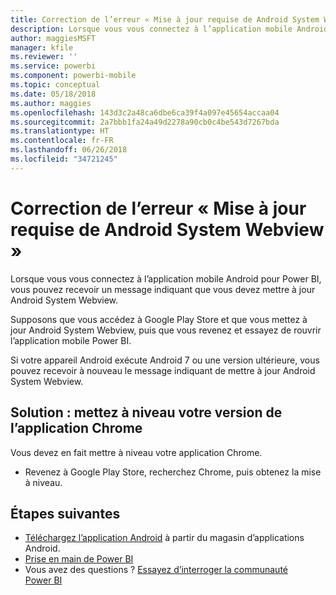 ```yaml
---
title: Correction de l’erreur « Mise à jour requise de Android System Webview » - Power BI
description: Lorsque vous vous connectez à l’application mobile Android, vous pouvez recevoir un message indiquant que vous devez mettre à jour Android System Webview.
author: maggiesMSFT
manager: kfile
ms.reviewer: ''
ms.service: powerbi
ms.component: powerbi-mobile
ms.topic: conceptual
ms.date: 05/18/2018
ms.author: maggies
ms.openlocfilehash: 143d3c2a48ca6dbe6ca39f4a097e45654accaa04
ms.sourcegitcommit: 2a7bbb1fa24a49d2278a90cb0c4be543d7267bda
ms.translationtype: HT
ms.contentlocale: fr-FR
ms.lasthandoff: 06/26/2018
ms.locfileid: "34721245"
---
```

# <a name="fixing-need-to-update-android-system-webview"></a>Correction de l’erreur « Mise à jour requise de Android System Webview »
Lorsque vous vous connectez à l’application mobile Android pour Power BI, vous pouvez recevoir un message indiquant que vous devez mettre à jour Android System Webview. 

Supposons que vous accédez à Google Play Store et que vous mettez à jour Android System Webview, puis que vous revenez et essayez de rouvrir l’application mobile Power BI. 

Si votre appareil Android exécute Android 7 ou une version ultérieure, vous pouvez recevoir à nouveau le message indiquant de mettre à jour Android System Webview. 

## <a name="solution-upgrade-your-version-of-the-chrome-app"></a>Solution : mettez à niveau votre version de l’application Chrome
Vous devez en fait mettre à niveau votre application Chrome. 

* Revenez à Google Play Store, recherchez Chrome, puis obtenez la mise à niveau.

## <a name="next-steps"></a>Étapes suivantes
* [Téléchargez l’application Android](http://go.microsoft.com/fwlink/?LinkID=544867) à partir du magasin d’applications Android.
* [Prise en main de Power BI](service-get-started.md)
* Vous avez des questions ? [Essayez d’interroger la communauté Power BI](http://community.powerbi.com/)

